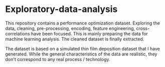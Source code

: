 # Exploratory-data-analysis
This repository contains a performance optimization dataset. Exploring the data, cleaning, pre-processing, encoding, feature engineering, cross-correlations have been focused. This is mainly preparing the data for machine learning analysis. The cleaned dataset is finally extracted.

The dataset is based on a simulated thin film deposition dataset that I have generated. While the general characteristics of the data are realistic, they don't correspond to any real process / technology.
